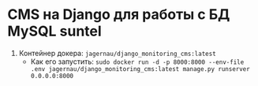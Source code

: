 # CMS на Django для работы с БД MySQL suntel

1. Контейнер докера: `jagernau/django_monitoring_cms:latest`
    * Как его запустить: `sudo docker run -d -p 8000:8000 --env-file .env jagernau/django_monitoring_cms:latest manage.py runserver 0.0.0.0:8000`
